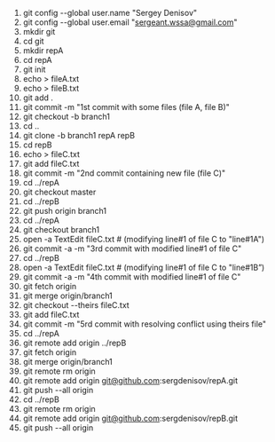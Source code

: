 1) git config --global user.name "Sergey Denisov"
2) git config --global user.email "sergeant.wssa@gmail.com"
3) mkdir git
4) cd git
5) mkdir repA
6) cd repA
7) git init
8) echo > fileA.txt
9) echo > fileB.txt
10) git add .
11) git commit -m "1st commit with some files (file A, file B)"
12) git checkout -b branch1
13) cd ..
14) git clone -b branch1 repA repB
15) cd repB
16) echo > fileC.txt
17) git add fileC.txt
18) git commit -m "2nd commit containing new file (file C)"
19) cd ../repA
20) git checkout master
21) cd ../repB
22) git push origin branch1
23) cd ../repA
24) git checkout branch1
25) open -a TextEdit fileC.txt # (modifying line#1 of file C to "line#1A")
26) git commit -a -m "3rd commit with modified line#1 of file C"
27) cd ../repB
28) open -a TextEdit fileC.txt # (modifying line#1 of file C to "line#1B”)
29) git commit -a -m "4th commit with modified line#1 of file C"
30) git fetch origin
31) git merge origin/branch1
32) git checkout --theirs fileC.txt
33) git add fileC.txt
34) git commit -m "5rd commit with resolving conflict using theirs file"
35) cd ../repA
36) git remote add origin ../repB
37) git fetch origin
38) git merge origin/branch1
39) git remote rm origin
40) git remote add origin git@github.com:sergdenisov/repA.git
41) git push --all origin
42) cd ../repB
43) git remote rm origin
44) git remote add origin git@github.com:sergdenisov/repB.git
45) git push --all origin
